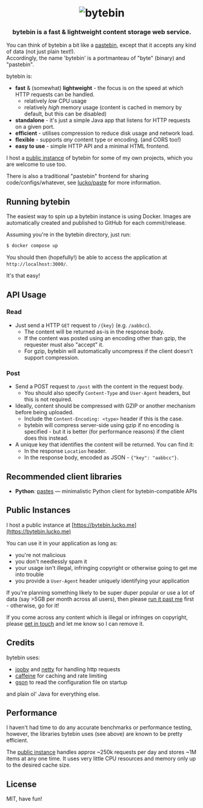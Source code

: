 <h1 align="center">
	<img
		alt="bytebin"
		src="https://i.imgur.com/XBxNheI.png">
</h1>

<h3 align="center">
  bytebin is a fast & lightweight content storage web service.
</h3>

You can think of bytebin a bit like a [pastebin](https://en.wikipedia.org/wiki/Pastebin), except that it accepts any kind of data (not just plain text!).  
Accordingly, the name 'bytebin' is a portmanteau of "byte" (binary) and "pastebin".

bytebin is:

* **fast** & (somewhat) **lightweight** - the focus is on the speed at which HTTP requests can be handled.
  * relatively *low* CPU usage
  * relatively *high* memory usage (content is cached in memory by default, but this can be disabled)
* **standalone** - it's just a simple Java app that listens for HTTP requests on a given port.
* **efficient** - utilises compression to reduce disk usage and network load.
* **flexible** - supports *any* content type or encoding. (and CORS too!)
* **easy to use** - simple HTTP API and a minimal HTML frontend.

I host a [public instance](#public-instances) of bytebin for some of my own projects, which you are welcome to use too.

There is also a traditional "pastebin" frontend for sharing code/configs/whatever, see [lucko/paste](https://github.com/lucko/paste) for more information.


## Running bytebin

The easiest way to spin up a bytebin instance is using Docker. Images are automatically created and published to GitHub for each commit/release.

Assuming you're in the bytebin directory, just run:
```bash
$ docker compose up
```

You should then (hopefully!) be able to access the application at `http://localhost:3000/`.

It's that easy!


## API Usage

### Read

* Just send a HTTP `GET` request to `/{key}` (e.g. `/aabbcc`).
  * The content will be returned as-is in the response body.
  * If the content was posted using an encoding other than gzip, the requester must also "accept" it.
  * For gzip, bytebin will automatically uncompress if the client doesn't support compression.

### Post
* Send a POST request to `/post` with the content in the request body.
  * You should also specify `Content-Type` and `User-Agent` headers, but this is not required.
* Ideally, content should be compressed with GZIP or another mechanism before being uploaded.
  * Include the `Content-Encoding: <type>` header if this is the case.
  * bytebin will compress server-side using gzip if no encoding is specified - but it is better (for performance reasons) if the client does this instead.
* A unique key that identifies the content will be returned. You can find it:
  * In the response `Location` header.
  * In the response body, encoded as JSON - `{"key": "aabbcc"}`.


## Recommended client libraries

* **Python**: [pastes](https://pypi.org/project/pastes/) — minimalistic Python client for bytebin-compatible APIs


## Public Instances

I host a public instance at [https://bytebin.lucko.me](https://bytebin.lucko.me)

You can use it in your application as long as:

* you're not malicious
* you don't needlessly spam it
* your usage isn't illegal, infringing copyright or otherwise going to get me into trouble
* you provide a `User-Agent` header uniquely identifying your application

If you're planning something likely to be super duper popular or use a lot of data (say >5GB per month across all users), then please [run it past me](https://lucko.me/) first - otherwise, go for it!

If you come across any content which is illegal or infringes on copyright, please [get in touch](https://lucko.me/contact) and let me know so I can remove it.

## Credits

bytebin uses:

* [jooby](https://jooby.io/) and [netty](https://netty.io/) for handling http requests
* [caffeine](https://github.com/ben-manes/caffeine) for caching and rate limiting
* [gson](https://github.com/google/gson) to read the configuration file on startup

and plain ol' Java for everything else.

## Performance

I haven't had time to do any accurate benchmarks or performance testing, however, the libraries bytebin uses (see above) are known to be pretty efficient.

The [public instance](#public-instances) handles approx ~250k requests per day and stores ~1M items at any one time. It uses very little CPU resources and memory only up to the desired cache size.

## License
MIT, have fun!
